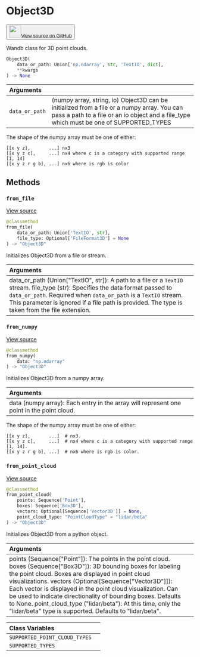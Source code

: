 # Object3D

<p><button style={{display: 'flex', alignItems: 'center', backgroundColor: 'white', border: '1px solid #ddd', padding: '10px', borderRadius: '6px', cursor: 'pointer', boxShadow: '0 2px 3px rgba(0,0,0,0.1)', transition: 'all 0.3s'}}><a href='https://www.github.com/wandb/wandb/tree/fa4423647026d710e3780287b4bac2ee9494e92b/wandb/sdk/data_types/object_3d.py#L79-L355' style={{fontSize: '1.2em', display: 'flex', alignItems: 'center'}}><img src='https://github.githubassets.com/images/modules/logos_page/GitHub-Mark.png' height='32px' width='32px' style={{marginRight: '10px'}}/>View source on GitHub</a></button></p>


Wandb class for 3D point clouds.

```python
Object3D(
    data_or_path: Union['np.ndarray', str, 'TextIO', dict],
    **kwargs
) -> None
```

| Arguments |  |
| :--- | :--- |
|  `data_or_path` |  (numpy array, string, io) Object3D can be initialized from a file or a numpy array. You can pass a path to a file or an io object and a file_type which must be one of SUPPORTED_TYPES |

The shape of the numpy array must be one of either:

```
[[x y z],       ...] nx3
[[x y z c],     ...] nx4 where c is a category with supported range [1, 14]
[[x y z r g b], ...] nx6 where is rgb is color
```

## Methods

### `from_file`

[View source](https://www.github.com/wandb/wandb/tree/fa4423647026d710e3780287b4bac2ee9494e92b/wandb/sdk/data_types/object_3d.py#L225-L242)

```python
@classmethod
from_file(
    data_or_path: Union['TextIO', str],
    file_type: Optional['FileFormat3D'] = None
) -> "Object3D"
```

Initializes Object3D from a file or stream.

| Arguments |  |
| :--- | :--- |
|  data_or_path (Union["TextIO", str]): A path to a file or a `TextIO` stream. file_type (str): Specifies the data format passed to `data_or_path`. Required when `data_or_path` is a `TextIO` stream. This parameter is ignored if a file path is provided. The type is taken from the file extension. |

### `from_numpy`

[View source](https://www.github.com/wandb/wandb/tree/fa4423647026d710e3780287b4bac2ee9494e92b/wandb/sdk/data_types/object_3d.py#L244-L273)

```python
@classmethod
from_numpy(
    data: "np.ndarray"
) -> "Object3D"
```

Initializes Object3D from a numpy array.

| Arguments |  |
| :--- | :--- |
|  data (numpy array): Each entry in the array will represent one point in the point cloud. |

The shape of the numpy array must be one of either:

```
[[x y z],       ...]  # nx3.
[[x y z c],     ...]  # nx4 where c is a category with supported range [1, 14].
[[x y z r g b], ...]  # nx6 where is rgb is color.
```

### `from_point_cloud`

[View source](https://www.github.com/wandb/wandb/tree/fa4423647026d710e3780287b4bac2ee9494e92b/wandb/sdk/data_types/object_3d.py#L275-L309)

```python
@classmethod
from_point_cloud(
    points: Sequence['Point'],
    boxes: Sequence['Box3D'],
    vectors: Optional[Sequence['Vector3D']] = None,
    point_cloud_type: "PointCloudType" = "lidar/beta"
) -> "Object3D"
```

Initializes Object3D from a python object.

| Arguments |  |
| :--- | :--- |
|  points (Sequence["Point"]): The points in the point cloud. boxes (Sequence["Box3D"]): 3D bounding boxes for labeling the point cloud. Boxes are displayed in point cloud visualizations. vectors (Optional[Sequence["Vector3D"]]): Each vector is displayed in the point cloud visualization. Can be used to indicate directionality of bounding boxes. Defaults to None. point_cloud_type ("lidar/beta"): At this time, only the "lidar/beta" type is supported. Defaults to "lidar/beta". |

| Class Variables |  |
| :--- | :--- |
|  `SUPPORTED_POINT_CLOUD_TYPES`<a id="SUPPORTED_POINT_CLOUD_TYPES"></a> |   |
|  `SUPPORTED_TYPES`<a id="SUPPORTED_TYPES"></a> |   |

